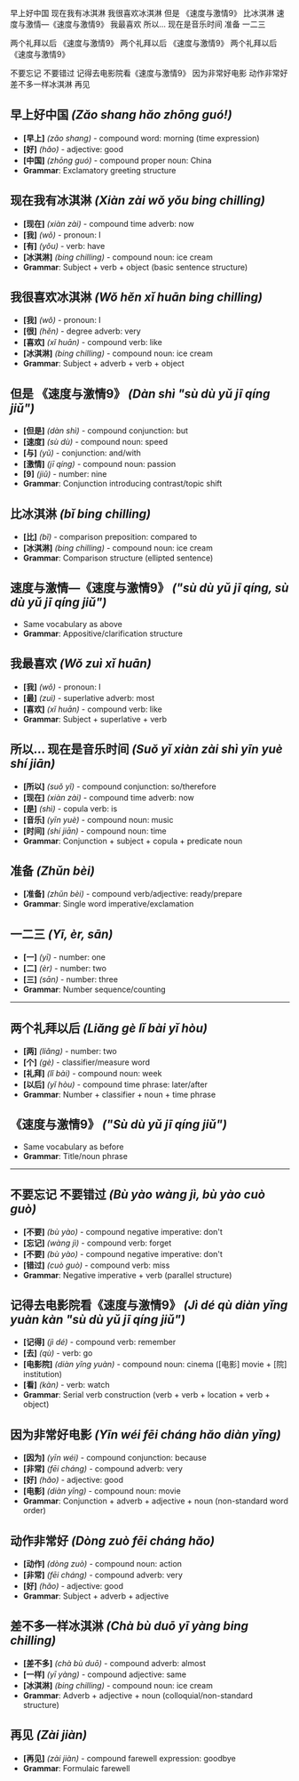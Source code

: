 早上好中国
现在我有冰淇淋
我很喜欢冰淇淋
但是 《速度与激情9》
比冰淇淋
速度与激情—《速度与激情9》
我最喜欢
所以... 现在是音乐时间
准备
一二三

两个礼拜以后
《速度与激情9》
两个礼拜以后
《速度与激情9》
两个礼拜以后
《速度与激情9》

不要忘记 不要错过
记得去电影院看《速度与激情9》
因为非常好电影
动作非常好
差不多一样冰淇淋
再见
## **早上好中国** *(Zǎo shang hǎo zhōng guó!)*
- **[早上]** *(zǎo shang)* - compound word: morning (time expression)
- **[好]** *(hǎo)* - adjective: good 
- **[中国]** *(zhōng guó)* - compound proper noun: China
- **Grammar**: Exclamatory greeting structure

## **现在我有冰淇淋** *(Xiàn zài wǒ yǒu bing chilling)*
- **[现在]** *(xiàn zài)* - compound time adverb: now
- **[我]** *(wǒ)* - pronoun: I
- **[有]** *(yǒu)* - verb: have
- **[冰淇淋]** *(bing chilling)* - compound noun: ice cream
- **Grammar**: Subject + verb + object (basic sentence structure)

## **我很喜欢冰淇淋** *(Wǒ hěn xǐ huān bing chilling)*
- **[我]** *(wǒ)* - pronoun: I
- **[很]** *(hěn)* - degree adverb: very
- **[喜欢]** *(xǐ huān)* - compound verb: like
- **[冰淇淋]** *(bing chilling)* - compound noun: ice cream
- **Grammar**: Subject + adverb + verb + object

## **但是 《速度与激情9》** *(Dàn shì "sù dù yǔ jī qíng jiǔ")*
- **[但是]** *(dàn shì)* - compound conjunction: but
- **[速度]** *(sù dù)* - compound noun: speed
- **[与]** *(yǔ)* - conjunction: and/with
- **[激情]** *(jī qíng)* - compound noun: passion
- **[9]** *(jiǔ)* - number: nine
- **Grammar**: Conjunction introducing contrast/topic shift

## **比冰淇淋** *(bǐ bing chilling)*
- **[比]** *(bǐ)* - comparison preposition: compared to
- **[冰淇淋]** *(bing chilling)* - compound noun: ice cream
- **Grammar**: Comparison structure (ellipted sentence)

## **速度与激情—《速度与激情9》** *("sù dù yǔ jī qíng, sù dù yǔ jī qíng jiǔ")*
- Same vocabulary as above
- **Grammar**: Appositive/clarification structure

## **我最喜欢** *(Wǒ zuì xǐ huān)*
- **[我]** *(wǒ)* - pronoun: I
- **[最]** *(zuì)* - superlative adverb: most
- **[喜欢]** *(xǐ huān)* - compound verb: like
- **Grammar**: Subject + superlative + verb

## **所以... 现在是音乐时间** *(Suǒ yǐ xiàn zài shì yīn yuè shí jiān)*
- **[所以]** *(suǒ yǐ)* - compound conjunction: so/therefore
- **[现在]** *(xiàn zài)* - compound time adverb: now
- **[是]** *(shì)* - copula verb: is
- **[音乐]** *(yīn yuè)* - compound noun: music
- **[时间]** *(shí jiān)* - compound noun: time
- **Grammar**: Conjunction + subject + copula + predicate noun

## **准备** *(Zhǔn bèi)*
- **[准备]** *(zhǔn bèi)* - compound verb/adjective: ready/prepare
- **Grammar**: Single word imperative/exclamation

## **一二三** *(Yī, èr, sān)*
- **[一]** *(yī)* - number: one
- **[二]** *(èr)* - number: two
- **[三]** *(sān)* - number: three
- **Grammar**: Number sequence/counting

---

## **两个礼拜以后** *(Liǎng gè lǐ bài yǐ hòu)*
- **[两]** *(liǎng)* - number: two
- **[个]** *(gè)* - classifier/measure word
- **[礼拜]** *(lǐ bài)* - compound noun: week
- **[以后]** *(yǐ hòu)* - compound time phrase: later/after
- **Grammar**: Number + classifier + noun + time phrase

## **《速度与激情9》** *("Sù dù yǔ jī qíng jiǔ")*
- Same vocabulary as before
- **Grammar**: Title/noun phrase

---

## **不要忘记 不要错过** *(Bù yào wàng jì, bù yào cuò guò)*
- **[不要]** *(bù yào)* - compound negative imperative: don't
- **[忘记]** *(wàng jì)* - compound verb: forget
- **[不要]** *(bù yào)* - compound negative imperative: don't
- **[错过]** *(cuò guò)* - compound verb: miss
- **Grammar**: Negative imperative + verb (parallel structure)

## **记得去电影院看《速度与激情9》** *(Jì dé qù diàn yǐng yuàn kàn "sù dù yǔ jī qíng jiǔ")*
- **[记得]** *(jì dé)* - compound verb: remember
- **[去]** *(qù)* - verb: go
- **[电影院]** *(diàn yǐng yuàn)* - compound noun: cinema ([电影] movie + [院] institution)
- **[看]** *(kàn)* - verb: watch
- **Grammar**: Serial verb construction (verb + verb + location + verb + object)

## **因为非常好电影** *(Yīn wéi fēi cháng hǎo diàn yǐng)*
- **[因为]** *(yīn wéi)* - compound conjunction: because
- **[非常]** *(fēi cháng)* - compound adverb: very
- **[好]** *(hǎo)* - adjective: good
- **[电影]** *(diàn yǐng)* - compound noun: movie
- **Grammar**: Conjunction + adverb + adjective + noun (non-standard word order)

## **动作非常好** *(Dòng zuò fēi cháng hǎo)*
- **[动作]** *(dòng zuò)* - compound noun: action
- **[非常]** *(fēi cháng)* - compound adverb: very
- **[好]** *(hǎo)* - adjective: good
- **Grammar**: Subject + adverb + adjective

## **差不多一样冰淇淋** *(Chà bù duō yī yàng bing chilling)*
- **[差不多]** *(chà bù duō)* - compound adverb: almost
- **[一样]** *(yī yàng)* - compound adjective: same
- **[冰淇淋]** *(bing chilling)* - compound noun: ice cream
- **Grammar**: Adverb + adjective + noun (colloquial/non-standard structure)

## **再见** *(Zài jiàn)*
- **[再见]** *(zài jiàn)* - compound farewell expression: goodbye
- **Grammar**: Formulaic farewell